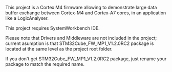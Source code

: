 This project is a Cortex M4 firmware allowing to demonstrate large data buffer exchange between Cortex-M4 and Cortex-A7 cores, in an application like a LogicAnalyser.
  
This project requires SystemWorkbench IDE.

Please note that Drivers and Middleware are not included in the project; current asumption is that STM32Cube_FW_MP1_V1.2.0RC2 package is located at the same level as the project root folder.

If you don't get STM32Cube_FW_MP1_V1.2.0RC2 package, just rename your package to match the required name.
